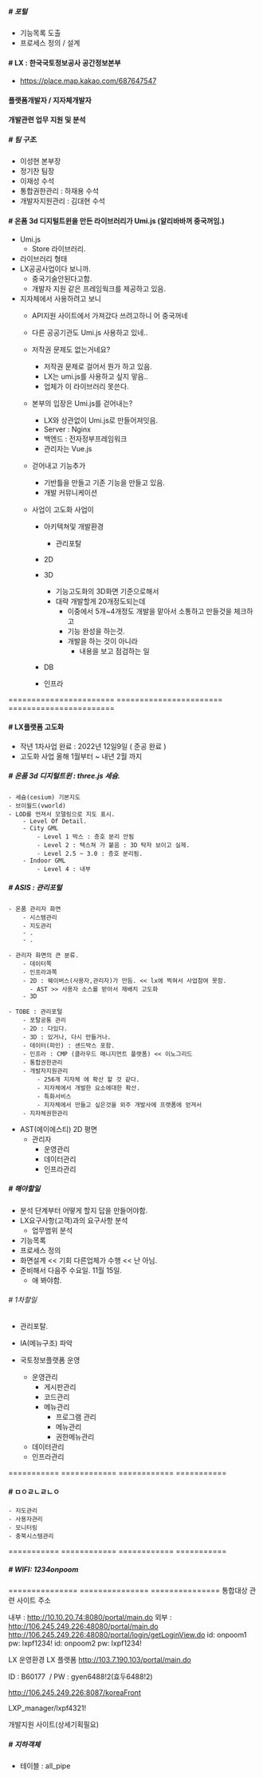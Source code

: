 ##### # 포털
  - 기능목록 도출
  - 프로세스 정의 / 설계

#### # LX : 한국국토정보공사 공간정보본부
  - https://place.map.kakao.com/687647547
  
#### 플랫폼개발자 / 지자체개발자

####  개발관련 업무 지원 및 분석

##### # 팀 구조.
  - 이성현 본부장
  - 정기찬 팀장
  - 이재성 수석
  - 통합권한관리 : 하재용 수석
  - 개발자지원관리 : 김대현 수석

#### # 온품 3d 디지털트윈을 만든 라이브러리가 Umi.js (알리바바꺼 중국꺼임.)
  - Umi.js
    - Store 라이브러리.
  - 라이브러리 형태
  - LX공공사업이다 보니까. 
    - 중국기술안된다고함.
    - 개발자 지원 같은 프레임웍크를 제공하고 있음.
  - 지자체에서 사용하려고 보니
    - API지원 사이트에서 가져갔다 쓰려고하니 어 중국꺼네
    - 다른 공공기관도 Umi.js 사용하고 있네..
    - 저작권 문제도 없는거네요?
      - 저작권 문제로 걸어서 뭔가 하고 있음.
      - LX는 umi.js를 사용하고 싶지 앟음..
      - 업체가 이 라이브러리 못쓴다.

    - 본부의 입장은 Umi.js를 걷어내는?
      - LX와 상관없이 Umi.js로 만들어져잇음.
      - Server : Nginx
      - 백엔드 : 전자정부프레임워크
      - 관리자는 Vue.js

    - 걷어내고 기능추가
      - 기반틀을 만들고 기존 기능을 만들고 있음.
      - 개발 커뮤니케이션

    - 사업이 고도화 사업이 
      - 아키텍쳐및 개발환경
        - 관리포탈

      - 2D
      - 3D
        - 기능고도화의 3D화면 기준으로해서
        - 대략 개발할게 20개정도되는데
          - 이중에서 5개~4개정도 개발을 맡아서 소통하고 만들것을 체크하고 
          - 기능 완성을 하는것.
          - 개발을 하는 것이 아니라
            - 내용을 보고 점검하는 일

      - DB
      - 인프라
     
======================= ======================= ======================= 
#### # LX플랫폼 고도화
  - 작년 1차사업 완료 : 2022년 12일9일 ( 준공 완료 )
  - 고도화 사업 올해 1월부터 ~ 내년 2월 까지

##### # 온품 3d 디지털트윈 : three.js 세슘.
    - 세슘(cesium) 기본지도
    - 브이월드(vworld)
    - LOD를 언져서 모델링으로 지도 표시.
        - Level Of Detail.
        - City GML
            - Level 1 박스 : 층호 분리 안됨
            - Level 2 : 텍스쳐 가 붙음 : 3D 탁자 보이고 실제.
            - Level 2.5 ~ 3.0 : 층호 분리됨.
        - Indoor GML
            - Level 4 : 내부

##### # ASIS : 관리포털
    - 온품 관리자 화면
        - 시스템관리
        - 지도관리
        - .
        - .

    - 관리자 화면의 큰 분류.
        - 데이터쪽
        - 인프라과쪽
        - 2D : 웨이버스(사용자,관리자)가 만듬. << lx에 찍혀서 사업참여 못함.
          - AST >> 사용자 소스를 받아서 재배치 고도화
        - 3D

    - TOBE : 관리포털
        - 포탈공통 관리
        - 2D : 다있다.
        - 3D : 있거나, 다시 만들거나.
        - 데이터(파인) : 샌드박스 포함.
        - 인프라 : CMP (클라우드 매니지먼트 플랫폼) << 이노그리드
        - 통합권한관리
        - 개발자지원관리
            - 256개 지자체 에 확산 할 것 같다.
            - 지자체에서 개발한 요소에대한 확산.
            - 특화서비스
            - 지자체에서 만들고 싶은것을 외주 개발사에 프랫폼에 얻져서
        - 지자체권한관리

  - AST(에이에스티) 2D 평면
    - 관리자 
      - 운영관리
      - 데이터관리
      - 인프라관리
        
##### # 해야할일
  - 분석 단계부터 어떻게 할지 답을 만들어야함.
  - LX요구사항(고객)과의 요구사항 분석
    - 업무범위 분석
  - 기능목록
  - 프로세스 정의
  - 화면설계 << 기회 다른업체가 수행 << 난 아님.
  - 준비해서 다음주 수요일. 11월 15일.
    - 애 봐야함.

###### # 1차할일
  - 관리포탈.
  - IA(메뉴구조) 파악

  - 국토정보플랫폼 운영
    - 운영관리
        - 게시판관리
        - 코드관리
        - 메뉴관리
            - 프로그램 관리
            - 메뉴관리
            - 권한메뉴관리
    - 데이터관리
    - 인프라관리
    
=========== ============ ============ ===========
#### # ㅁㅇㄹㄴㄹㄴㅇ
    - 지도관리
    - 사용자관리
    - 모니터링
    - 충북시스템관리
=========== ============ ============ ===========
##### # WIFI: 1234onpoom
=============== =============== =============== 
통합대상 관련 사이트 주소

내부 : http://10.10.20.74:8080/portal/main.do
외부 : http://106.245.249.226:48080/portal/main.do
      http://106.245.249.226:48080/portal/login/getLoginView.do
id: onpoom1 pw: lxpf1234!
id: onpoom2 pw: lxpf1234!

LX 운영환경 LX 플랫폼
http://103.7.190.103/portal/main.do

ID : B60177  / PW : gyen6488!2(효두6488!2)

http://106.245.249.226:8087/koreaFront

LXP_manager/lxpf4321!

개발지원 사이트(상세기획필요)



##### # 지하객체
  - 테이블 : all_pipe

